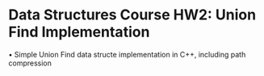# Data Structures Course HW2: Union Find Implementation

• Simple Union Find data structe implementation in C++, including path compression
